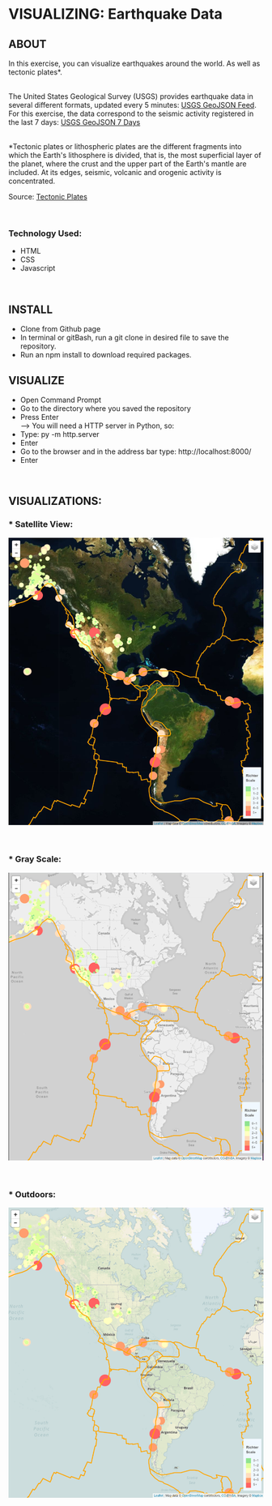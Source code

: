 # VISUALIZING: Earthquake Data

## ABOUT

In this exercise, you can visualize earthquakes around the world. As well as tectonic plates*. 

<br>The United States Geological Survey (USGS) provides earthquake data in several different formats, updated every 5 minutes: [USGS GeoJSON Feed](http://earthquake.usgs.gov/earthquakes/feed/v1.0/geojson.php). For this exercise, the data correspond to the seismic activity registered in the last 7 days: [USGS GeoJSON 7 Days](https://earthquake.usgs.gov/earthquakes/feed/v1.0/summary/all_week.geojson)

<br>*Tectonic plates or lithospheric plates are the different fragments into which the Earth's lithosphere is divided, that is, the most superficial layer of the planet, where the crust and the upper part of the Earth's mantle are included. At its edges, seismic, volcanic and orogenic activity is concentrated.

Source: [Tectonic Plates](https://concepción.de/placas-tectonicas/#ixzz6HWiQn3Mu)

<br>
 
### Technology Used:
- HTML
- CSS
- Javascript

<br>

## INSTALL

* Clone from Github page
* In terminal or gitBash, run a git clone in desired file to save the repository.
* Run an npm install to download required packages.

## VISUALIZE

* Open Command Prompt
* Go to the directory where you saved the repository
* Press Enter
<br> --> You will need a HTTP server in Python, so:
* Type: py -m http.server
* Enter
* Go to the browser and in the address bar type: http://localhost:8000/
* Enter
<br>

## VISUALIZATIONS:

### * Satellite View:<br>

![Satellite View](Images/Satellite.PNG)

<br>

### * Gray Scale:<br>

![Gray Scale](Images/GrayScale.PNG)

<br>

### * Outdoors:<br>

![Outdoors](Images/Outdoors.PNG)

